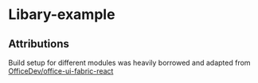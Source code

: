 # Libary-example

## Attributions

Build setup for different modules was heavily borrowed and adapted from [OfficeDev/office-ui-fabric-react](https://github.com/OfficeDev/office-ui-fabric-react)